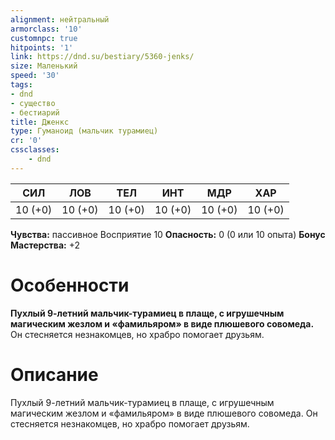 ```yaml
---
alignment: нейтральный
armorclass: '10'
customnpc: true
hitpoints: '1'
link: https://dnd.su/bestiary/5360-jenks/
size: Маленький
speed: '30'
tags:
- dnd
- существо
- бестиарий
title: Дженкс
type: Гуманоид (мальчик турамиец)
cr: '0'
cssclasses:
    - dnd
---
```



| СИЛ | ЛОВ | ТЕЛ | ИНТ | МДР | ХАР |
|---|---|---|---|---|---|
| 10 (+0) | 10 (+0) | 10 (+0) | 10 (+0) | 10 (+0) | 10 (+0) |
**Чувства:** пассивное Восприятие 10
**Опасность:** 0 (0 или 10 опыта)
**Бонус Мастерства:** +2


# Особенности
**Пухлый 9-летний мальчик-турамиец в плаще, с игрушечным магическим жезлом и «фамильяром» в виде плюшевого совомеда.** Он стесняется незнакомцев, но храбро помогает друзьям.




# Описание
Пухлый 9-летний мальчик-турамиец в плаще, с игрушечным магическим жезлом и «фамильяром» в виде плюшевого совомеда. Он стесняется незнакомцев, но храбро помогает друзьям.